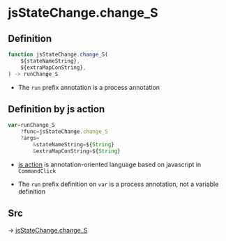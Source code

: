 # jsStateChange.change_S

## Definition

```js.js
function jsStateChange.change_S(
	${stateNameString},
	${extraMapConString},
) -> runChange_S
```

- The `run` prefix annotation is a process annotation
## Definition by js action

```js.js
var=runChange_S
	?func=jsStateChange.change_S
	?args=
		&stateNameString=${String}
		&extraMapConString=${String}
```

- [js action](#) is annotation-oriented language based on javascript in `CommandClick`

- The `run` prefix definition on `var` is a process annotation, not a variable definition

## Src

-> [jsStateChange.change_S](https://github.com/puutaro/CommandClick/blob/master/app/src/main/java/com/puutaro/commandclick/fragment_lib/terminal_fragment/js_interface/system/JsStateChange.kt#L21)



